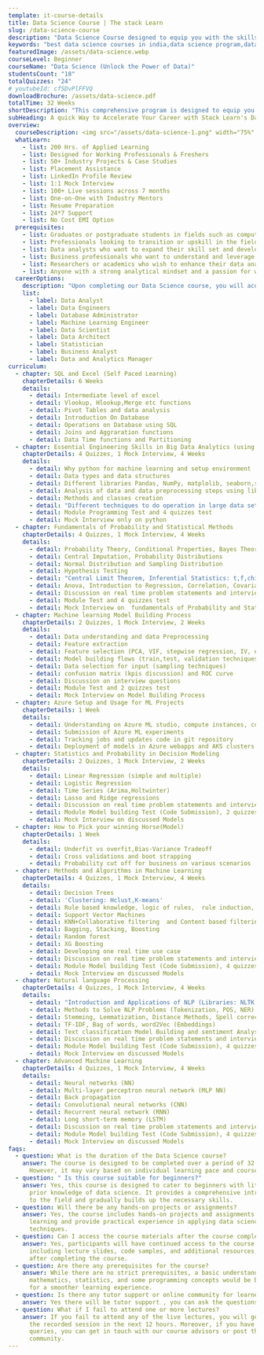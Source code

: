 ```yaml
---
template: it-course-details
title: Data Science Course | The stack Learn
slug: /data-science-course
description: "Data Science Course designed to equip you with the skills and knowledge needed to excel in the rapidly growing field of Data Science"
keywords: "best data science courses in india,data science program,data science training,best data science course online,certified data science course"
featuredImage: /assets/data-science.webp
courseLevel: Beginner
courseName: "Data Science (Unlock the Power of Data)"
studentsCount: "18"
totalQuizzes: "24"
# youtubeId: cfSDvPlFFVQ
downloadBrochure: /assets/data-science.pdf
totalTime: 32 Weeks
shortDescription: "This comprehensive program is designed to equip you with the skills and knowledge needed to excel in the rapidly growing field of Data Science."
subHeading: A quick Way to Accelerate Your Career with Stack Learn's Data Science Training Program
overview:
  courseDescription: <img src="/assets/data-science-1.png" width="75%" /><p>India is rapidly becoming a global leader in data science education, and Stack Learn’s <b>data science program</b> is your gateway to this exciting field. Our <b>data science training</b> helps you to build skills and advance your career in this field. The training provides an in-depth understanding of intuitive and analytical reasoning with an exposure into the visualization and exploration of data, statistical concepts and learning predictive modeling techniques.</p><h4>Why Data Science Matters?</h4><img src="/assets/data-science-2.jpg" width="100%" /><p>Data science is very crucial in today's technology driven world. Now data is a need of every business to make wise decisions. By taking the Stack Learn’s <b>best data science course online</b> you are taking the first step towards becoming an expert where you will learn how to analyze data sets, develop machine learning models and obtain powerful insights that are highly required across different types of industries. This <b>full stack data science course</b> majorly focuses on practical and real-life concepts helping you gain necessary hands-on skills needed to succeed in a data dominated job industry.</p><h4>What You’ll Gain from Stack Learn’s Course?</h4><img src="/assets/data-science-3.jpg" width="100%" /><p>There are numerous platforms offering <b>data sciences courses</b> but this course from Stack Learn is one of the <b>best data science course in India</b>. It covers all vital topics starting from basic and moving towards advanced. It is a complete data science learning path that includes everything. With working on projects, we actually work upon the real life in depth problems which make you job ready and confident and hence increases prospects of your career significantly.</p><h4>Detailed Course Curriculum</h4><p><b>Fundamentals of Data Science:</b> Understand the basics of data science, data wrangling, and exploratory data analysis.</p><p><b>Python Programming:</b> Gain expertise in Python, the preferred language for data science, along with essential libraries like Pandas, NumPy, and Matplotlib.</p><p><b>Machine Learning:</b> Learn about various machine learning algorithms, including regression, classification, clustering, and reinforcement learning.</p><p><b>Data Visualization:</b> Use tools like Tableau and Power BI to create impactful data visualizations and dashboards.</p><p><b>Advanced Topics:</b> Explore deep learning, neural networks, and big data technologies to handle large-scale data projects.</p><h4>Real-World Applications and Projects</h4><p>Stack Learn’s <b>full stack data science course</b> places a strong emphasis on practical application. The course offers projects that simulate real-world scenarios, such as predictive modeling, data visualization, and machine learning tasks. These projects provide hands-on experience, preparing you for real-life challenges in your career.<h4>Data Scientist Certificate with Career Growth</h4><p>After the course you will receive a <b>certified data science course</b> certificate from Stack Learn. This certification is generally valued by employers and will help to improve your resume. You can expect excellent career support too, with job placement assistance, resume building and interview preparation all being provided as part of your career related programs.</p><h4>Rising Demand for Data Scientists</h4><p>Among some of the highest paid IT jobs, demand for data scientists, in particular, skyrocketed. Data scientists also enjoy growing levels of job security in IT at a time when other areas are experiencing significant losses.</p><p>The requirement for proficient data scientists is quickly increasing, and Stack Learn helps you with our <b>data science training course</b> to master data analysis, deploying R statistical computing, machine learning algorithms and acquiring extensive knowledge in developing reports & building dashboards.</p><h4>Enroll Today in India's best Data Scientist Course</h4><p>Ready to take your career to the next level with our comprehensive Data Science Training? Visit <a href="https://stack-learn.com/">Stack Learn</a> and join the field of successful data science professionals. This is the best opportunity to enroll in <b>top online data science course</b> with our specialised platform of experts. Contact us now to know more!</p><h4>Key Highlights</h4><ul><li><svg stroke="currentColor" fill="currentColor" stroke-width="0" viewBox="0 0 1024 1024" class="icon" height="1em" width="1em" xmlns="http://www.w3.org/2000/svg"><path d="M699 353h-46.9c-10.2 0-19.9 4.9-25.9 13.3L469 584.3l-71.2-98.8c-6-8.3-15.6-13.3-25.9-13.3H325c-6.5 0-10.3 7.4-6.5 12.7l124.6 172.8a31.8 31.8 0 0 0 51.7 0l210.6-292c3.9-5.3.1-12.7-6.4-12.7z"></path><path d="M512 64C264.6 64 64 264.6 64 512s200.6 448 448 448 448-200.6 448-448S759.4 64 512 64zm0 820c-205.4 0-372-166.6-372-372s166.6-372 372-372 372 166.6 372 372-166.6 372-372 372z"></path></svg><span>200 Hrs. of Applied Learning</span></li><li><svg stroke="currentColor" fill="currentColor" stroke-width="0" viewBox="0 0 1024 1024" class="icon" height="1em" width="1em" xmlns="http://www.w3.org/2000/svg"><path d="M699 353h-46.9c-10.2 0-19.9 4.9-25.9 13.3L469 584.3l-71.2-98.8c-6-8.3-15.6-13.3-25.9-13.3H325c-6.5 0-10.3 7.4-6.5 12.7l124.6 172.8a31.8 31.8 0 0 0 51.7 0l210.6-292c3.9-5.3.1-12.7-6.4-12.7z"></path><path d="M512 64C264.6 64 64 264.6 64 512s200.6 448 448 448 448-200.6 448-448S759.4 64 512 64zm0 820c-205.4 0-372-166.6-372-372s166.6-372 372-372 372 166.6 372 372-166.6 372-372 372z"></path></svg><span>Designed for Working Professionals &amp; Freshers</span></li><li><svg stroke="currentColor" fill="currentColor" stroke-width="0" viewBox="0 0 1024 1024" class="icon" height="1em" width="1em" xmlns="http://www.w3.org/2000/svg"><path d="M699 353h-46.9c-10.2 0-19.9 4.9-25.9 13.3L469 584.3l-71.2-98.8c-6-8.3-15.6-13.3-25.9-13.3H325c-6.5 0-10.3 7.4-6.5 12.7l124.6 172.8a31.8 31.8 0 0 0 51.7 0l210.6-292c3.9-5.3.1-12.7-6.4-12.7z"></path><path d="M512 64C264.6 64 64 264.6 64 512s200.6 448 448 448 448-200.6 448-448S759.4 64 512 64zm0 820c-205.4 0-372-166.6-372-372s166.6-372 372-372 372 166.6 372 372-166.6 372-372 372z"></path></svg><span>50+ Industry Projects &amp; Case Studies</span></li><li><svg stroke="currentColor" fill="currentColor" stroke-width="0" viewBox="0 0 1024 1024" class="icon" height="1em" width="1em" xmlns="http://www.w3.org/2000/svg"><path d="M699 353h-46.9c-10.2 0-19.9 4.9-25.9 13.3L469 584.3l-71.2-98.8c-6-8.3-15.6-13.3-25.9-13.3H325c-6.5 0-10.3 7.4-6.5 12.7l124.6 172.8a31.8 31.8 0 0 0 51.7 0l210.6-292c3.9-5.3.1-12.7-6.4-12.7z"></path><path d="M512 64C264.6 64 64 264.6 64 512s200.6 448 448 448 448-200.6 448-448S759.4 64 512 64zm0 820c-205.4 0-372-166.6-372-372s166.6-372 372-372 372 166.6 372 372-166.6 372-372 372z"></path></svg><span>Placement Assistance</span></li><li><svg stroke="currentColor" fill="currentColor" stroke-width="0" viewBox="0 0 1024 1024" class="icon" height="1em" width="1em" xmlns="http://www.w3.org/2000/svg"><path d="M699 353h-46.9c-10.2 0-19.9 4.9-25.9 13.3L469 584.3l-71.2-98.8c-6-8.3-15.6-13.3-25.9-13.3H325c-6.5 0-10.3 7.4-6.5 12.7l124.6 172.8a31.8 31.8 0 0 0 51.7 0l210.6-292c3.9-5.3.1-12.7-6.4-12.7z"></path><path d="M512 64C264.6 64 64 264.6 64 512s200.6 448 448 448 448-200.6 448-448S759.4 64 512 64zm0 820c-205.4 0-372-166.6-372-372s166.6-372 372-372 372 166.6 372 372-166.6 372-372 372z"></path></svg><span>LinkedIn Profile Review</span></li><li><svg stroke="currentColor" fill="currentColor" stroke-width="0" viewBox="0 0 1024 1024" class="icon" height="1em" width="1em" xmlns="http://www.w3.org/2000/svg"><path d="M699 353h-46.9c-10.2 0-19.9 4.9-25.9 13.3L469 584.3l-71.2-98.8c-6-8.3-15.6-13.3-25.9-13.3H325c-6.5 0-10.3 7.4-6.5 12.7l124.6 172.8a31.8 31.8 0 0 0 51.7 0l210.6-292c3.9-5.3.1-12.7-6.4-12.7z"></path><path d="M512 64C264.6 64 64 264.6 64 512s200.6 448 448 448 448-200.6 448-448S759.4 64 512 64zm0 820c-205.4 0-372-166.6-372-372s166.6-372 372-372 372 166.6 372 372-166.6 372-372 372z"></path></svg><span>1:1 Mock Interview</span></li><li><svg stroke="currentColor" fill="currentColor" stroke-width="0" viewBox="0 0 1024 1024" class="icon" height="1em" width="1em" xmlns="http://www.w3.org/2000/svg"><path d="M699 353h-46.9c-10.2 0-19.9 4.9-25.9 13.3L469 584.3l-71.2-98.8c-6-8.3-15.6-13.3-25.9-13.3H325c-6.5 0-10.3 7.4-6.5 12.7l124.6 172.8a31.8 31.8 0 0 0 51.7 0l210.6-292c3.9-5.3.1-12.7-6.4-12.7z"></path><path d="M512 64C264.6 64 64 264.6 64 512s200.6 448 448 448 448-200.6 448-448S759.4 64 512 64zm0 820c-205.4 0-372-166.6-372-372s166.6-372 372-372 372 166.6 372 372-166.6 372-372 372z"></path></svg><span>100+ Live sessions across 7 months</span></li><li><svg stroke="currentColor" fill="currentColor" stroke-width="0" viewBox="0 0 1024 1024" class="icon" height="1em" width="1em" xmlns="http://www.w3.org/2000/svg"><path d="M699 353h-46.9c-10.2 0-19.9 4.9-25.9 13.3L469 584.3l-71.2-98.8c-6-8.3-15.6-13.3-25.9-13.3H325c-6.5 0-10.3 7.4-6.5 12.7l124.6 172.8a31.8 31.8 0 0 0 51.7 0l210.6-292c3.9-5.3.1-12.7-6.4-12.7z"></path><path d="M512 64C264.6 64 64 264.6 64 512s200.6 448 448 448 448-200.6 448-448S759.4 64 512 64zm0 820c-205.4 0-372-166.6-372-372s166.6-372 372-372 372 166.6 372 372-166.6 372-372 372z"></path></svg><span>One-on-One with Industry Mentors</span></li><li><svg stroke="currentColor" fill="currentColor" stroke-width="0" viewBox="0 0 1024 1024" class="icon" height="1em" width="1em" xmlns="http://www.w3.org/2000/svg"><path d="M699 353h-46.9c-10.2 0-19.9 4.9-25.9 13.3L469 584.3l-71.2-98.8c-6-8.3-15.6-13.3-25.9-13.3H325c-6.5 0-10.3 7.4-6.5 12.7l124.6 172.8a31.8 31.8 0 0 0 51.7 0l210.6-292c3.9-5.3.1-12.7-6.4-12.7z"></path><path d="M512 64C264.6 64 64 264.6 64 512s200.6 448 448 448 448-200.6 448-448S759.4 64 512 64zm0 820c-205.4 0-372-166.6-372-372s166.6-372 372-372 372 166.6 372 372-166.6 372-372 372z"></path></svg><span>Resume Preparation</span></li><li><svg stroke="currentColor" fill="currentColor" stroke-width="0" viewBox="0 0 1024 1024" class="icon" height="1em" width="1em" xmlns="http://www.w3.org/2000/svg"><path d="M699 353h-46.9c-10.2 0-19.9 4.9-25.9 13.3L469 584.3l-71.2-98.8c-6-8.3-15.6-13.3-25.9-13.3H325c-6.5 0-10.3 7.4-6.5 12.7l124.6 172.8a31.8 31.8 0 0 0 51.7 0l210.6-292c3.9-5.3.1-12.7-6.4-12.7z"></path><path d="M512 64C264.6 64 64 264.6 64 512s200.6 448 448 448 448-200.6 448-448S759.4 64 512 64zm0 820c-205.4 0-372-166.6-372-372s166.6-372 372-372 372 166.6 372 372-166.6 372-372 372z"></path></svg><span>24*7 Support</span></li><li><svg stroke="currentColor" fill="currentColor" stroke-width="0" viewBox="0 0 1024 1024" class="icon" height="1em" width="1em" xmlns="http://www.w3.org/2000/svg"><path d="M699 353h-46.9c-10.2 0-19.9 4.9-25.9 13.3L469 584.3l-71.2-98.8c-6-8.3-15.6-13.3-25.9-13.3H325c-6.5 0-10.3 7.4-6.5 12.7l124.6 172.8a31.8 31.8 0 0 0 51.7 0l210.6-292c3.9-5.3.1-12.7-6.4-12.7z"></path><path d="M512 64C264.6 64 64 264.6 64 512s200.6 448 448 448 448-200.6 448-448S759.4 64 512 64zm0 820c-205.4 0-372-166.6-372-372s166.6-372 372-372 372 166.6 372 372-166.6 372-372 372z"></path></svg><span>No Cost EMI Option</span></li></ul><h4>Who can apply for this course</h4><ul><li><svg stroke="currentColor" fill="currentColor" stroke-width="0" viewBox="0 0 1024 1024" class="icon" height="1em" width="1em" xmlns="http://www.w3.org/2000/svg"><path d="M699 353h-46.9c-10.2 0-19.9 4.9-25.9 13.3L469 584.3l-71.2-98.8c-6-8.3-15.6-13.3-25.9-13.3H325c-6.5 0-10.3 7.4-6.5 12.7l124.6 172.8a31.8 31.8 0 0 0 51.7 0l210.6-292c3.9-5.3.1-12.7-6.4-12.7z"></path><path d="M512 64C264.6 64 64 264.6 64 512s200.6 448 448 448 448-200.6 448-448S759.4 64 512 64zm0 820c-205.4 0-372-166.6-372-372s166.6-372 372-372 372 166.6 372 372-166.6 372-372 372z"></path></svg><span>Graduates or postgraduate students in fields such as computer science, mathematics, statistics, engineering, or related disciplines.</span></li><li><svg stroke="currentColor" fill="currentColor" stroke-width="0" viewBox="0 0 1024 1024" class="icon" height="1em" width="1em" xmlns="http://www.w3.org/2000/svg"><path d="M699 353h-46.9c-10.2 0-19.9 4.9-25.9 13.3L469 584.3l-71.2-98.8c-6-8.3-15.6-13.3-25.9-13.3H325c-6.5 0-10.3 7.4-6.5 12.7l124.6 172.8a31.8 31.8 0 0 0 51.7 0l210.6-292c3.9-5.3.1-12.7-6.4-12.7z"></path><path d="M512 64C264.6 64 64 264.6 64 512s200.6 448 448 448 448-200.6 448-448S759.4 64 512 64zm0 820c-205.4 0-372-166.6-372-372s166.6-372 372-372 372 166.6 372 372-166.6 372-372 372z"></path></svg><span>Professionals looking to transition or upskill in the field of Data Science, including those from technical backgrounds like software engineering or data analysis.</span></li><li><svg stroke="currentColor" fill="currentColor" stroke-width="0" viewBox="0 0 1024 1024" class="icon" height="1em" width="1em" xmlns="http://www.w3.org/2000/svg"><path d="M699 353h-46.9c-10.2 0-19.9 4.9-25.9 13.3L469 584.3l-71.2-98.8c-6-8.3-15.6-13.3-25.9-13.3H325c-6.5 0-10.3 7.4-6.5 12.7l124.6 172.8a31.8 31.8 0 0 0 51.7 0l210.6-292c3.9-5.3.1-12.7-6.4-12.7z"></path><path d="M512 64C264.6 64 64 264.6 64 512s200.6 448 448 448 448-200.6 448-448S759.4 64 512 64zm0 820c-205.4 0-372-166.6-372-372s166.6-372 372-372 372 166.6 372 372-166.6 372-372 372z"></path></svg><span>Data analysts who want to expand their skill set and develop into more advanced techniques for data manipulation and analysis.</span></li><li><svg stroke="currentColor" fill="currentColor" stroke-width="0" viewBox="0 0 1024 1024" class="icon" height="1em" width="1em" xmlns="http://www.w3.org/2000/svg"><path d="M699 353h-46.9c-10.2 0-19.9 4.9-25.9 13.3L469 584.3l-71.2-98.8c-6-8.3-15.6-13.3-25.9-13.3H325c-6.5 0-10.3 7.4-6.5 12.7l124.6 172.8a31.8 31.8 0 0 0 51.7 0l210.6-292c3.9-5.3.1-12.7-6.4-12.7z"></path><path d="M512 64C264.6 64 64 264.6 64 512s200.6 448 448 448 448-200.6 448-448S759.4 64 512 64zm0 820c-205.4 0-372-166.6-372-372s166.6-372 372-372 372 166.6 372 372-166.6 372-372 372z"></path></svg><span>Business professionals who want to understand and leverage the power of data to make data-driven decisions and drive business growth.</span></li><li><svg stroke="currentColor" fill="currentColor" stroke-width="0" viewBox="0 0 1024 1024" class="icon" height="1em" width="1em" xmlns="http://www.w3.org/2000/svg"><path d="M699 353h-46.9c-10.2 0-19.9 4.9-25.9 13.3L469 584.3l-71.2-98.8c-6-8.3-15.6-13.3-25.9-13.3H325c-6.5 0-10.3 7.4-6.5 12.7l124.6 172.8a31.8 31.8 0 0 0 51.7 0l210.6-292c3.9-5.3.1-12.7-6.4-12.7z"></path><path d="M512 64C264.6 64 64 264.6 64 512s200.6 448 448 448 448-200.6 448-448S759.4 64 512 64zm0 820c-205.4 0-372-166.6-372-372s166.6-372 372-372 372 166.6 372 372-166.6 372-372 372z"></path></svg><span>Researchers or academics who wish to enhance their data analysis and machine learning capabilities in their research work.</span></li><li><svg stroke="currentColor" fill="currentColor" stroke-width="0" viewBox="0 0 1024 1024" class="icon" height="1em" width="1em" xmlns="http://www.w3.org/2000/svg"><path d="M699 353h-46.9c-10.2 0-19.9 4.9-25.9 13.3L469 584.3l-71.2-98.8c-6-8.3-15.6-13.3-25.9-13.3H325c-6.5 0-10.3 7.4-6.5 12.7l124.6 172.8a31.8 31.8 0 0 0 51.7 0l210.6-292c3.9-5.3.1-12.7-6.4-12.7z"></path><path d="M512 64C264.6 64 64 264.6 64 512s200.6 448 448 448 448-200.6 448-448S759.4 64 512 64zm0 820c-205.4 0-372-166.6-372-372s166.6-372 372-372 372 166.6 372 372-166.6 372-372 372z"></path></svg><span>Anyone with a strong analytical mindset and a passion for working with data, regardless of their educational or professional background.</span></li></ul><h4>Where will your career Take off?</h4><p>Upon completing our Data Science course, you will acquire the skills required for various roles in the industry, including but not limited to:</p><ul><li><svg stroke="currentColor" fill="currentColor" stroke-width="0" viewBox="0 0 1024 1024" class="icon" height="1em" width="1em" xmlns="http://www.w3.org/2000/svg"><path d="M699 353h-46.9c-10.2 0-19.9 4.9-25.9 13.3L469 584.3l-71.2-98.8c-6-8.3-15.6-13.3-25.9-13.3H325c-6.5 0-10.3 7.4-6.5 12.7l124.6 172.8a31.8 31.8 0 0 0 51.7 0l210.6-292c3.9-5.3.1-12.7-6.4-12.7z"></path><path d="M512 64C264.6 64 64 264.6 64 512s200.6 448 448 448 448-200.6 448-448S759.4 64 512 64zm0 820c-205.4 0-372-166.6-372-372s166.6-372 372-372 372 166.6 372 372-166.6 372-372 372z"></path></svg><span>Data Analyst</span></li><li><svg stroke="currentColor" fill="currentColor" stroke-width="0" viewBox="0 0 1024 1024" class="icon" height="1em" width="1em" xmlns="http://www.w3.org/2000/svg"><path d="M699 353h-46.9c-10.2 0-19.9 4.9-25.9 13.3L469 584.3l-71.2-98.8c-6-8.3-15.6-13.3-25.9-13.3H325c-6.5 0-10.3 7.4-6.5 12.7l124.6 172.8a31.8 31.8 0 0 0 51.7 0l210.6-292c3.9-5.3.1-12.7-6.4-12.7z"></path><path d="M512 64C264.6 64 64 264.6 64 512s200.6 448 448 448 448-200.6 448-448S759.4 64 512 64zm0 820c-205.4 0-372-166.6-372-372s166.6-372 372-372 372 166.6 372 372-166.6 372-372 372z"></path></svg><span>Data Engineers</span></li><li><svg stroke="currentColor" fill="currentColor" stroke-width="0" viewBox="0 0 1024 1024" class="icon" height="1em" width="1em" xmlns="http://www.w3.org/2000/svg"><path d="M699 353h-46.9c-10.2 0-19.9 4.9-25.9 13.3L469 584.3l-71.2-98.8c-6-8.3-15.6-13.3-25.9-13.3H325c-6.5 0-10.3 7.4-6.5 12.7l124.6 172.8a31.8 31.8 0 0 0 51.7 0l210.6-292c3.9-5.3.1-12.7-6.4-12.7z"></path><path d="M512 64C264.6 64 64 264.6 64 512s200.6 448 448 448 448-200.6 448-448S759.4 64 512 64zm0 820c-205.4 0-372-166.6-372-372s166.6-372 372-372 372 166.6 372 372-166.6 372-372 372z"></path></svg><span>Database Administrator</span></li><li><svg stroke="currentColor" fill="currentColor" stroke-width="0" viewBox="0 0 1024 1024" class="icon" height="1em" width="1em" xmlns="http://www.w3.org/2000/svg"><path d="M699 353h-46.9c-10.2 0-19.9 4.9-25.9 13.3L469 584.3l-71.2-98.8c-6-8.3-15.6-13.3-25.9-13.3H325c-6.5 0-10.3 7.4-6.5 12.7l124.6 172.8a31.8 31.8 0 0 0 51.7 0l210.6-292c3.9-5.3.1-12.7-6.4-12.7z"></path><path d="M512 64C264.6 64 64 264.6 64 512s200.6 448 448 448 448-200.6 448-448S759.4 64 512 64zm0 820c-205.4 0-372-166.6-372-372s166.6-372 372-372 372 166.6 372 372-166.6 372-372 372z"></path></svg><span>Machine Learning Engineer</span></li><li><svg stroke="currentColor" fill="currentColor" stroke-width="0" viewBox="0 0 1024 1024" class="icon" height="1em" width="1em" xmlns="http://www.w3.org/2000/svg"><path d="M699 353h-46.9c-10.2 0-19.9 4.9-25.9 13.3L469 584.3l-71.2-98.8c-6-8.3-15.6-13.3-25.9-13.3H325c-6.5 0-10.3 7.4-6.5 12.7l124.6 172.8a31.8 31.8 0 0 0 51.7 0l210.6-292c3.9-5.3.1-12.7-6.4-12.7z"></path><path d="M512 64C264.6 64 64 264.6 64 512s200.6 448 448 448 448-200.6 448-448S759.4 64 512 64zm0 820c-205.4 0-372-166.6-372-372s166.6-372 372-372 372 166.6 372 372-166.6 372-372 372z"></path></svg><span>Data Scientist</span></li><li><svg stroke="currentColor" fill="currentColor" stroke-width="0" viewBox="0 0 1024 1024" class="icon" height="1em" width="1em" xmlns="http://www.w3.org/2000/svg"><path d="M699 353h-46.9c-10.2 0-19.9 4.9-25.9 13.3L469 584.3l-71.2-98.8c-6-8.3-15.6-13.3-25.9-13.3H325c-6.5 0-10.3 7.4-6.5 12.7l124.6 172.8a31.8 31.8 0 0 0 51.7 0l210.6-292c3.9-5.3.1-12.7-6.4-12.7z"></path><path d="M512 64C264.6 64 64 264.6 64 512s200.6 448 448 448 448-200.6 448-448S759.4 64 512 64zm0 820c-205.4 0-372-166.6-372-372s166.6-372 372-372 372 166.6 372 372-166.6 372-372 372z"></path></svg><span>Data Architect</span></li><li><svg stroke="currentColor" fill="currentColor" stroke-width="0" viewBox="0 0 1024 1024" class="icon" height="1em" width="1em" xmlns="http://www.w3.org/2000/svg"><path d="M699 353h-46.9c-10.2 0-19.9 4.9-25.9 13.3L469 584.3l-71.2-98.8c-6-8.3-15.6-13.3-25.9-13.3H325c-6.5 0-10.3 7.4-6.5 12.7l124.6 172.8a31.8 31.8 0 0 0 51.7 0l210.6-292c3.9-5.3.1-12.7-6.4-12.7z"></path><path d="M512 64C264.6 64 64 264.6 64 512s200.6 448 448 448 448-200.6 448-448S759.4 64 512 64zm0 820c-205.4 0-372-166.6-372-372s166.6-372 372-372 372 166.6 372 372-166.6 372-372 372z"></path></svg><span>Statistician</span></li><li><svg stroke="currentColor" fill="currentColor" stroke-width="0" viewBox="0 0 1024 1024" class="icon" height="1em" width="1em" xmlns="http://www.w3.org/2000/svg"><path d="M699 353h-46.9c-10.2 0-19.9 4.9-25.9 13.3L469 584.3l-71.2-98.8c-6-8.3-15.6-13.3-25.9-13.3H325c-6.5 0-10.3 7.4-6.5 12.7l124.6 172.8a31.8 31.8 0 0 0 51.7 0l210.6-292c3.9-5.3.1-12.7-6.4-12.7z"></path><path d="M512 64C264.6 64 64 264.6 64 512s200.6 448 448 448 448-200.6 448-448S759.4 64 512 64zm0 820c-205.4 0-372-166.6-372-372s166.6-372 372-372 372 166.6 372 372-166.6 372-372 372z"></path></svg><span>Business Analyst</span></li><li><svg stroke="currentColor" fill="currentColor" stroke-width="0" viewBox="0 0 1024 1024" class="icon" height="1em" width="1em" xmlns="http://www.w3.org/2000/svg"><path d="M699 353h-46.9c-10.2 0-19.9 4.9-25.9 13.3L469 584.3l-71.2-98.8c-6-8.3-15.6-13.3-25.9-13.3H325c-6.5 0-10.3 7.4-6.5 12.7l124.6 172.8a31.8 31.8 0 0 0 51.7 0l210.6-292c3.9-5.3.1-12.7-6.4-12.7z"></path><path d="M512 64C264.6 64 64 264.6 64 512s200.6 448 448 448 448-200.6 448-448S759.4 64 512 64zm0 820c-205.4 0-372-166.6-372-372s166.6-372 372-372 372 166.6 372 372-166.6 372-372 372z"></path></svg><span>Data and Analytics Manager</span></li></ul>
  whatLearn:
    - list: 200 Hrs. of Applied Learning
    - list: Designed for Working Professionals & Freshers
    - list: 50+ Industry Projects & Case Studies
    - list: Placement Assistance
    - list: LinkedIn Profile Review
    - list: 1:1 Mock Interview
    - list: 100+ Live sessions across 7 months
    - list: One-on-One with Industry Mentors
    - list: Resume Preparation
    - list: 24*7 Support
    - list: No Cost EMI Option
  prerequisites:
    - list: Graduates or postgraduate students in fields such as computer science, mathematics, statistics, engineering, or related disciplines.
    - list: Professionals looking to transition or upskill in the field of Data Science, including those from technical backgrounds like software engineering or data analysis.
    - list: Data analysts who want to expand their skill set and develop into more advanced techniques for data manipulation and analysis.
    - list: Business professionals who want to understand and leverage the power of data to make data-driven decisions and drive business growth.
    - list: Researchers or academics who wish to enhance their data analysis and machine learning capabilities in their research work.
    - list: Anyone with a strong analytical mindset and a passion for working with data, regardless of their educational or professional background. 
  careerOptions:
    description: "Upon completing our Data Science course, you will acquire the skills required for various roles in the industry, including but not limited to:"
    list:
      - label: Data Analyst
      - label: Data Engineers
      - label: Database Administrator
      - label: Machine Learning Engineer
      - label: Data Scientist
      - label: Data Architect
      - label: Statistician
      - label: Business Analyst
      - label: Data and Analytics Manager
curriculum:
  - chapter: SQL and Excel (Self Paced Learning)
    chapterDetails: 6 Weeks
    details:
      - detail: Intermediate level of excel
      - detail: Vlookup, Hlookup,Merge etc functions
      - detail: Pivot Tables and data analysis
      - detail: Introduction On Database
      - detail: Operations on Database using SQL
      - detail: Joins and Aggraration functions
      - detail: Data Time functions and Partitioning
  - chapter: Essential Engineering Skills in Big Data Analytics (using Python)
    chapterDetails: 4 Quizzes, 1 Mock Interview, 4 Weeks
    details:
      - detail: Why python for machine learning and setup environment
      - detail: Data types and data structures
      - detail: Different libraries Pandas, NumPy, matplolib, seaborn,scikitlearn etc
      - detail: Analysis of data and data preprocessing steps using libraries
      - detail: Methods and classes creation
      - detail: "Different techniques to do operation in large data sets (ex: apply functions, lambda, etc)"
      - detail: Module Programming Test and 4 quizzes test
      - detail: Mock Interview only on python
  - chapter: Fundamentals of Probability and Statistical Methods
    chapterDetails: 4 Quizzes, 1 Mock Interview, 4 Weeks
    details:
      - detail: Probability Theory, Conditional Properties, Bayes Theorem
      - detail: Central Imputation, Probability Distributions
      - detail: Normal Distribution and Sampling Distribution
      - detail: Hypothesis Testing
      - detail: "Central Limit Theorem, Inferential Statistics: t,f,chi"
      - detail: Anova, Introduction to Regression, Correlation, Covariance
      - detail: Discussion on real time problem statements and interview questions
      - detail: Module Test and 4 quizzes test
      - detail: Mock Interview on  fundamentals of Probability and Statistical Methods 
  - chapter: Machine learning Model Building Process
    chapterDetails: 2 Quizzes, 1 Mock Interview, 2 Weeks
    details:
      - detail: Data understanding and data Preprocessing
      - detail: Feature extraction
      - detail: Feature selection (PCA, VIF, stepwise regression, IV, etc)
      - detail: Model building flows (train,test, validation techniques)
      - detail: Data selection for input (sampling techniques)
      - detail: confusion matrix (kpis discussion) and ROC curve
      - detail: Discussion on interview questions
      - detail: Module Test and 2 quizzes test
      - detail: Mock Interview on Model Building Process
  - chapter: Azure Setup and Usage for ML Projects
    chapterDetails: 1 Week
    details:
      - detail: Understanding on Azure ML studio, compute instances, compute clusters
      - detail: Submission of Azure ML experiments
      - detail: Tracking jobs and updates code in git repository
      - detail: Deployment of models in Azure webapps and AKS clusters
  - chapter: Statistics and Probability in Decision Modeling
    chapterDetails: 2 Quizzes, 1 Mock Interview, 2 Weeks
    details:
      - detail: Linear Regression (simple and multiple)
      - detail: Logistic Regression
      - detail: Time Series (Arima,Holtwinter)
      - detail: Lasso and Ridge regressions
      - detail: Discussion on real time problem statements and interview questions
      - detail: Module Model building Test (Code Submission), 2 quizzes
      - detail: Mock Interview on discussed Models
  - chapter: How to Pick your winning Horse(Model)
    chapterDetails: 1 Week
    details:
      - detail: Underfit vs overfit,Bias-Variance Tradeoff
      - detail: Cross validations and boot strapping
      - detail: Probability cut off for business on various scenarios
  - chapter: Methods and Algorithms in Machine Learning
    chapterDetails: 4 Quizzes, 1 Mock Interview, 4 Weeks
    details:
      - detail: Decision Trees
      - detail: 'Clustering: Hclust,K-means'
      - detail: Rule based knowledge, logic of rules,  rule induction, association rules 
      - detail: Support Vector Machines
      - detail: KNN+Collaborative filtering  and Content based filtering
      - detail: Bagging, Stacking, Boosting
      - detail: Random forest
      - detail: XG Boosting
      - detail: Developing one real time use case
      - detail: Discussion on real time problem statements and interview questions
      - detail: Module Model building Test (Code Submission), 4 quizzes
      - detail: Mock Interview on discussed Models
  - chapter: Natural language Processing
    chapterDetails: 4 Quizzes, 1 Mock Interview, 4 Weeks
    details:
      - detail: "Introduction and Applications of NLP (Libraries: NLTK, Spacy,Gensim)"
      - detail: Methods to Solve NLP Problems (Tokenization, POS, NER)
      - detail: Stemming, Lemmatization, Distance Methods, Spell correction 
      - detail: TF-IDF, Bag of words, word2Vec (Embeddings)
      - detail: Text classification Model Building and sentiment Analysis on Reviews
      - detail: Discussion on real time problem statements and interview questions
      - detail: Module Model building Test (Code Submission), 4 quizzes
      - detail: Mock Interview on discussed Models
  - chapter: Advanced Machine Learning
    chapterDetails: 4 Quizzes, 1 Mock Interview, 4 Weeks
    details:
      - detail: Neural networks (NN)
      - detail: Multi-layer perceptron neural network (MLP NN)
      - detail: Back propagation
      - detail: Convolutional neural networks (CNN)
      - detail: Recurrent neural network (RNN)
      - detail: Long short-term memory (LSTM)
      - detail: Discussion on real time problem statements and interview questions
      - detail: Module Model building Test (Code Submission), 4 quizzes
      - detail: Mock Interview on discussed Models
faqs:
  - question: What is the duration of the Data Science course?
    answer: The course is designed to be completed over a period of 32 Weeks.
      However, it may vary based on individual learning pace and course format.
  - question: " Is this course suitable for beginners?"
    answer: Yes, this course is designed to cater to beginners with little to no
      prior knowledge of data science. It provides a comprehensive introduction
      to the field and gradually builds up the necessary skills.
  - question: Will there be any hands-on projects or assignments?
    answer: Yes, the course includes hands-on projects and assignments to reinforce
      learning and provide practical experience in applying data science
      techniques.
  - question: Can I access the course materials after the course completion?
    answer: Yes, participants will have continued access to the course materials,
      including lecture slides, code samples, and additional resources, even
      after completing the course.
  - question: Are there any prerequisites for the course?
    answer: While there are no strict prerequisites, a basic understanding of
      mathematics, statistics, and some programming concepts would be beneficial
      for a smoother learning experience.
  - question: Is there any tutor support or online community for learners?
    answer: Yes there will be tutor support , you can ask the questions during training or post training or you can even schedule the call with tutor to get the doubts clarified.
  - question: What if I fail to attend one or more lectures?
    answer: If you fail to attend any of the live lectures, you will get a copy of
      the recorded session in the next 12 hours. Moreover, if you have any other
      queries, you can get in touch with our course advisors or post them on our
      community.
---
```

